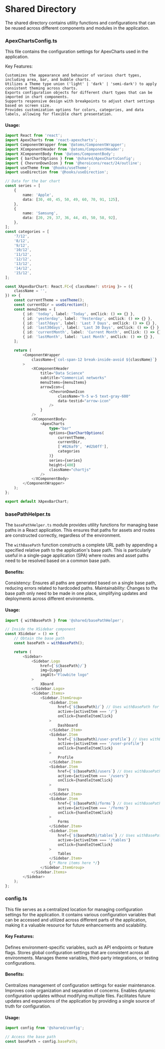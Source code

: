 # Shared Directory

The shared directory contains utility functions and configurations that can be reused across different components and modules in the application.

### ApexChartsConfig.ts

This file contains the configuration settings for ApexCharts used in the application.

Key Features:

    Customizes the appearance and behavior of various chart types, including area, bar, and bubble charts.
    Utilizes a Theme type union ('light' | 'dark' | 'semi-dark') to apply consistent theming across charts.
    Exports configuration objects for different chart types that can be imported in chart components.
    Supports responsive design with breakpoints to adjust chart settings based on screen size.
    Provides customization options for colors, categories, and data labels, allowing for flexible chart presentation.

#### Usage:

```typescript
import React from 'react';
import ApexCharts from 'react-apexcharts';
import ComponentWrapper from '@atoms/ComponentWrapper';
import XComponentHeader from '@atoms/ComponentHeader';
import XComponentBody from '@atoms/ComponentBody';
import { barChartOptions } from '@shared/ApexChartsConfig';
import { ChevronDownIcon } from '@heroicons/react/24/outline';
import useTheme from '@hooks/useTheme';
import useDirection from '@hooks/useDirection';

// Data for the bar chart
const series = [
	{
		name: 'Apple',
		data: [30, 40, 45, 50, 49, 60, 70, 91, 125],
	},
	{
		name: 'Samsung',
		data: [20, 29, 37, 36, 44, 45, 50, 58, 92],
	},
];
const categories = [
	'7/12',
	'8/12',
	'9/12',
	'10/12',
	'11/12',
	'12/12',
	'13/12',
	'14/12',
	'15/12',
];

const XApexBarChart: React.FC<{ className?: string }> = ({
	className = '',
}) => {
	const currentTheme = useTheme();
	const currentDir = useDirection();
	const menuItems = [
		{ id: 'today', label: 'Today', onClick: () => {} },
		{ id: 'yesterday', label: 'Yesterday', onClick: () => {} },
		{ id: 'last7days', label: 'Last 7 Days', onClick: () => {} },
		{ id: 'last30days', label: 'Last 30 Days', onClick: () => {} },
		{ id: 'currentMonth', label: 'Current Month', onClick: () => {} },
		{ id: 'lastMonth', label: 'Last Month', onClick: () => {} },
	];

	return (
		<ComponentWrapper
			className={`col-span-12 break-inside-avoid ${className}`}
		>
			<XComponentHeader
				title="Data Science"
				subtitle="Commercial networks"
				menuItems={menuItems}
				arrowIcon={
					<ChevronDownIcon
						className="h-5 w-5 text-gray-600"
						data-testid="arrow-icon"
					/>
				}
			/>
			<XComponentBody>
				<ApexCharts
					type="bar"
					options={barChartOptions(
						currentTheme,
						currentDir,
						['#826af9', '#d2b0ff'],
						categories
					)}
					series={series}
					height={400}
					className="chartjs"
				/>
			</XComponentBody>
		</ComponentWrapper>
	);
};

export default XApexBarChart;
```

### basePathHelper.ts

The `basePathHelper.ts` module provides utility functions for managing base paths in a React application. This ensures that paths for assets and routes are constructed correctly, regardless of the environment.

The `withBasePath` function constructs a complete URL path by appending a specified relative path to the application's base path. This is particularly useful in a single-page application (SPA) where routes and asset paths need to be resolved based on a common base path.

#### Benefits:

Consistency: Ensures all paths are generated based on a single base path, reducing errors related to hardcoded paths.
Maintainability: Changes to the base path only need to be made in one place, simplifying updates and deployments across different environments.

#### Usage:

```typescript
import { withBasePath } from '@shared/basePathHelper';

// Inside the XSidebar component
const XSidebar = () => {
	// Obtain the base path
	const basePath = withBasePath();

	return (
		<Sidebar>
			<Sidebar.Logo
				href={`${basePath}/`}
				img={Logo}
				imgAlt="Flowbite logo"
			>
				XBoard
			</Sidebar.Logo>
			<Sidebar.Items>
				<Sidebar.ItemGroup>
					<Sidebar.Item
						href={`${basePath}/`} // Uses withBasePath for the Dashboard link
						active={activeItem === '/'}
						onClick={handleItemClick}
					>
						Dashboard
					</Sidebar.Item>
					<Sidebar.Item
						href={`${basePath}/user-profile`} // Uses withBasePath for Profile link
						active={activeItem === '/user-profile'}
						onClick={handleItemClick}
					>
						Profile
					</Sidebar.Item>
					<Sidebar.Item
						href={`${basePath}/users`} // Uses withBasePath for Users link
						active={activeItem === '/users'}
						onClick={handleItemClick}
					>
						Users
					</Sidebar.Item>
					<Sidebar.Item
						href={`${basePath}/forms`} // Uses withBasePath for Forms link
						active={activeItem === '/forms'}
						onClick={handleItemClick}
					>
						Forms
					</Sidebar.Item>
					<Sidebar.Item
						href={`${basePath}/tables`} // Uses withBasePath for Tables link
						active={activeItem === '/tables'}
						onClick={handleItemClick}
					>
						Tables
					</Sidebar.Item>
					{/* More items here */}
				</Sidebar.ItemGroup>
			</Sidebar.Items>
		</Sidebar>
	);
};
```

### config.ts

This file serves as a centralized location for managing configuration settings for the application. It contains various configuration variables that can be accessed and utilized across different parts of the application, making it a valuable resource for future enhancements and scalability.

#### Key Features:

Defines environment-specific variables, such as API endpoints or feature flags.
Stores global configuration settings that are consistent across all environments.
Manages theme variables, third-party integrations, or testing configurations.

#### Benefits:

Centralizes management of configuration settings for easier maintenance.
Improves code organization and separation of concerns.
Enables dynamic configuration updates without modifying multiple files.
Facilitates future updates and expansions of the application by providing a single source of truth for configuration.

#### Usage:

```typescript
import config from '@shared/config';

// Access the base path
const basePath = config.basePath;
```
